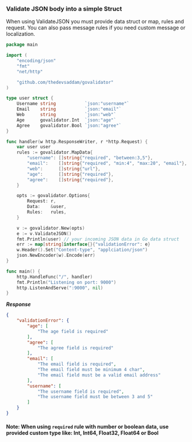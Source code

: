 
### Validate JSON body into a simple Struct

When using ValidateJSON you must provide data struct or map, rules and request. You can also pass message rules if you need custom message or localization.

```go
package main

import (
	"encoding/json"
	"fmt"
	"net/http"

	"github.com/thedevsaddam/govalidator"
)

type user struct {
	Username string           `json:"username"`
	Email    string           `json:"email"`
	Web      string           `json:"web"`
	Age      govalidator.Int  `json:"age"`
	Agree    govalidator.Bool `json:"agree"`
}

func handler(w http.ResponseWriter, r *http.Request) {
	var user user
	rules := govalidator.MapData{
		"username": []string{"required", "between:3,5"},
		"email":    []string{"required", "min:4", "max:20", "email"},
		"web":      []string{"url"},
		"age":      []string{"required"},
		"agree":    []string{"required"},
	}

	opts := govalidator.Options{
		Request: r,
		Data:    &user,
		Rules:   rules,
	}

	v := govalidator.New(opts)
	e := v.ValidateJSON()
	fmt.Println(user) // your incoming JSON data in Go data struct
	err := map[string]interface{}{"validationError": e}
	w.Header().Set("Content-type", "applciation/json")
	json.NewEncoder(w).Encode(err)
}

func main() {
	http.HandleFunc("/", handler)
	fmt.Println("Listening on port: 9000")
	http.ListenAndServe(":9000", nil)
}

```
***Response***
```json
{
    "validationError": {
        "age": [
            "The age field is required"
        ],
        "agree": [
            "The agree field is required"
        ],
        "email": [
            "The email field is required",
            "The email field must be minimum 4 char",
            "The email field must be a valid email address"
        ],
        "username": [
            "The username field is required",
            "The username field must be between 3 and 5"
        ]
    }
}
```

#### Note: When using `required` rule with number or boolean data, use provided custom type like: Int, Int64, Float32, Float64 or Bool
